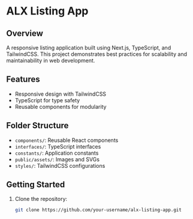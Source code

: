 # ALX Listing App

## Overview
A responsive listing application built using Next.js, TypeScript, and TailwindCSS. This project demonstrates best practices for scalability and maintainability in web development.

## Features
- Responsive design with TailwindCSS
- TypeScript for type safety
- Reusable components for modularity

## Folder Structure
- `components/`: Reusable React components
- `interfaces/`: TypeScript interfaces
- `constants/`: Application constants
- `public/assets/`: Images and SVGs
- `styles/`: TailwindCSS configurations

## Getting Started
1. Clone the repository:
   ```bash
   git clone https://github.com/your-username/alx-listing-app.git
